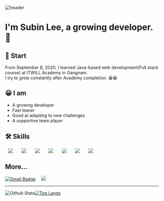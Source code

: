 <p align="center">
  
![header](https://capsule-render.vercel.app/api?type=slice&color=E6E6FA&height=170&section=header&text=SUBIN:&fontColor=090707&fontAlignX=45&fontAlignY=65&fontSize=100)

# I'm Subin Lee, a growing developer. 🌱
## 🚀 Start
From September 8, 2020, I learned Java-based web development(Full stack course) at ITWILL Academy in Gangnam.<br>
I try to grow constantly after Academy completion. 😁😁

## 😀 I am
- A growing developer
- Fast leaner
- Good at adapting to new challenges
- A supportive team player

## 🛠 Skills 

<div>
<img src="https://img.shields.io/badge/Java-007396?style=flat-round&logo=Java&logoColor=white" style="height : auto; margin-left : 10px; margin-right : 10px;"/>&nbsp;
<img src="https://img.shields.io/badge/Spring-6DB33F?style=flat-round&logo=Spring&logoColor=white" style="height : auto; margin-left : 10px; margin-right : 10px;"/>&nbsp;
<img src="https://img.shields.io/badge/MySQL-4479A1?style=flat-round&logo=MySQL&logoColor=white" style="height : auto; margin-left : 10px; margin-right : 10px;"/></a>&nbsp;
<img src="https://img.shields.io/badge/Oracle-00D182?style=flat-round&logo=Oracle&logoColor=white" style="height : auto; margin-left : 10px; margin-right : 10px;"/></a>&nbsp;
<img src="https://img.shields.io/badge/HTML5-E34F26?style=flat-round&logo=HTML5&logoColor=white" style="height : auto; margin-left : 10px; margin-right : 10px;"/></a>&nbsp;
<img src="https://img.shields.io/badge/CSS3-1572B6?style=flat-round&logo=CSS3&logoColor=white" style="height : auto; margin-left : 10px; margin-right : 10px;"/></a>&nbsp;
<img src="https://img.shields.io/badge/JavaScript-F7DF1E?style=flat-round&logo=JavaScript&logoColor=white" style="height : auto; margin-left : 10px; margin-right : 10px;"/></a>&nbsp;
</div>

## More...
[![Gmail Badge](https://img.shields.io/badge/Gmail-d14836?style=flat-square&logo=Gmail&logoColor=white&link=mailto:salllena33@gmail.com)](mailto:salllena33@gmail.com)&nbsp;
<a href="https://bbinya.tistory.com/">
    <img 
        src="https://img.shields.io/badge/Tistory-D3D3D3?style=flat-round&logo=Teradata&logoColor=gray"
        style="height : auto; margin-left : 10px; margin-right : 10px;"/>
</a>

---
![Github Stats](https://github-readme-stats.vercel.app/api?username=subin1224&show_icons=true&theme=radical)[![Top Langs](https://github-readme-stats.vercel.app/api/top-langs/?username=subin1224&layout=compact&theme=radical)](https://github.com/anuraghazra/github-readme-stats)
</p>
